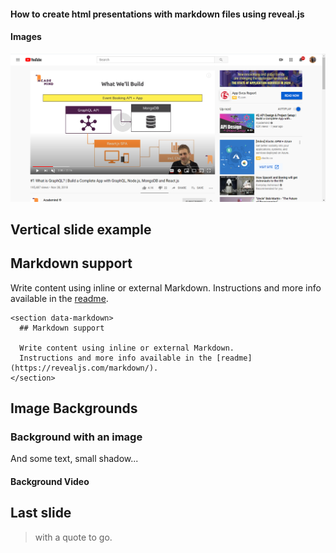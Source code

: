 #### How to create html presentations with markdown files using reveal.js



#### Images

![](img/2020-06-01_11h39_17.png)


## Vertical slide example


## Markdown support

Write content using inline or external Markdown.
Instructions and more info available in the [readme](https://revealjs.com/markdown/).

```[]
<section data-markdown>
  ## Markdown support

  Write content using inline or external Markdown.
  Instructions and more info available in the [readme](https://revealjs.com/markdown/).
</section>
```


  <section data-background="https://static.slid.es/reveal/image-placeholder.png">
    <h2>Image Backgrounds</h2>
  </section>



  <section data-background="img/photo.jpg">
    <h3>Background with an image</h3>
    And some text, small shadow...
  </section>



  <section data-state="textonvideo" data-background-video="img/video.mp4">
    <h4>Background Video</h4>
  </section>



## Last slide

> with a quote to go.
